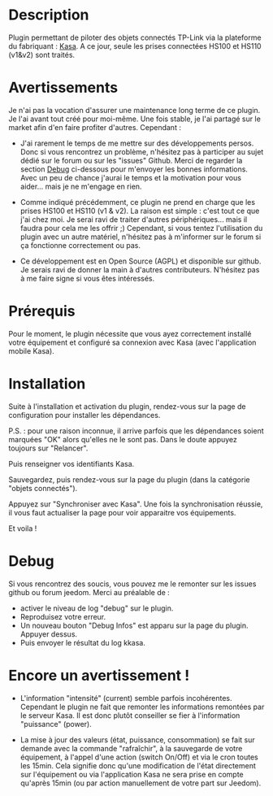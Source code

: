 Description
===

Plugin permettant de piloter des objets connectés TP-Link via la plateforme
du fabriquant : [Kasa](https://www.tp-link.com/us/kasa-smart/kasa.html).
A ce jour, seule les prises connectées HS100 et HS110 (v1&v2) sont traités.

Avertissements
===

Je n'ai pas la vocation d'assurer une maintenance long terme de ce plugin.
Je l'ai avant tout créé pour moi-même. Une fois stable, je l'ai partagé sur le
market afin d'en faire profiter d'autres. Cependant :

-   J'ai rarement le temps de me mettre sur des développements persos. Donc si
    vous rencontrez un problème, n'hésitez pas à participer au sujet dédié
    sur le forum ou sur les "issues" Github. Merci de regarder la section [Debug](#Debug) ci-dessous pour m'envoyer les bonnes informations.
    Avec un peu de chance j'aurai le temps et la motivation pour
    vous aider... mais je ne m'engage en rien.

-   Comme indiqué précédemment, ce plugin ne prend en charge que les prises HS100 et HS110 (v1 & v2).
    La raison est simple : c'est tout ce que j'ai chez moi. Je serai ravi de
    traiter d'autres périphériques... mais il faudra pour cela me les offrir ;)
    Cependant, si vous tentez l'utilisation du plugin avec un autre matériel,
    n'hésitez pas à m'informer sur le forum si ça fonctionne correctement ou
    pas.

-   Ce développement est en Open Source (AGPL) et disponible sur github. Je
    serais ravi de donner la main à d'autres contributeurs. N'hésitez pas à me
    faire signe si vous êtes intéressés.

Prérequis
===
Pour le moment, le plugin nécessite que vous ayez correctement installé votre
équipement et configuré sa connexion avec Kasa (avec l'application mobile Kasa).


Installation
===
Suite à l'installation et activation du plugin, rendez-vous sur la page de
configuration pour installer les dépendances.

P.S. : pour une raison inconnue, il arrive parfois que les dépendances soient
marquées "OK" alors qu'elles ne le sont pas. Dans le doute appuyez toujours sur
"Relancer".

Puis renseigner vos identifiants Kasa.

Sauvegardez, puis rendez-vous sur la page du plugin (dans la catégorie "objets
connectés").

Appuyez sur "Synchroniser avec Kasa". Une fois la synchronisation réussie, il
vous faut actualiser la page pour voir apparaitre vos équipements.

Et voila !

Debug
=== 
Si vous rencontrez des soucis, vous pouvez me le remonter sur les issues github ou forum jeedom.
Merci au préalable de :
* activer le niveau de log "debug" sur le plugin. 
* Reproduisez votre erreur.
* Un nouveau bouton "Debug Infos" est apparu sur la page du plugin. Appuyer dessus. 
* Puis envoyer le résultat du log kkasa.

Encore un avertissement !
===
* L'information "intensité" (current) semble parfois incohérentes. Cependant le plugin ne fait que remonter les informations remontées par le serveur Kasa. Il est donc plutôt conseiller se fier à l'information "puissance" (power).

* La mise à jour des valeurs (état, puissance, consommation) se fait sur demande
avec la commande "rafraîchir", à la sauvegarde de votre équipement, à l'appel
d'une action (switch On/Off) et via le cron toutes les 15min.
Cela signifie donc qu'une modification de l'état directement sur l'équipement
ou via l'application Kasa ne sera prise en compte qu'après 15min (ou par action
manuellement de votre part sur Jeedom).
